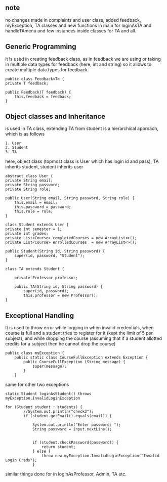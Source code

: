 ## note
no changes made in complaints and user class, added feedback, myException, TA classes and new functions in main for loginAsTA and handleTAmenu
and few instances inside classes for TA and all.

## Generic Programming
it is used in creating feedback class, as in feedback we are using or taking in multiple data types for feedback (here, int and string)
so it allows to create multiple data types for feedback

    public class Feedback<T> {
    private T feedback;

    public Feedback(T feedback) {
        this.feedback = feedback;
    }

## Object classes and Inheritance

is used in TA class, extending TA from student is a hierarchical approach, which is as follows
    
    1. User
    2. Student
    3. TA
here, object class (topmost class is User which has login id and pass), TA inherits student, student inherits user
    
    abstract class User {
    private String email;
    private String password;
    private String role;

    public User(String email, String password, String role) {
        this.email = email;
        this.password = password;
        this.role = role;
    }

    class Student extends User {
    private int semester = 1;
    private int grades;
    private List<Course> completedCourses = new ArrayList<>();
    private List<Course> enrolledCourses  = new ArrayList<>();

    public Student(String id, String password) {
        super(id, password, "Student");
    }

    class TA extends Student {

        private Professor professor;
    
        public TA(String id, String password) {
            super(id, password);
            this.professor = new Professor();
    }

## Exceptional Handling
It is used to throw error while logging in when invalid credentials, when course is full and a student tries to register for it (kept the limit of 5 per subject), and while dropping the course (assuming that if a student allotted credits for a subject then he cannot drop the course)
    
    public class myException {
        public static class CourseFullException extends Exception {
            public CourseFullException (String message) {
                super(message);
            }
        }
same for other two exceptions

    static Student loginAsStudent() throws myException.InvalidLoginException

    for (Student student : students) {
            //System.out.println("check3");
            if (student.getEmail().equals(email)) {

                System.out.println("Enter password: ");
                String password = input.nextLine();


                if (student.checkPassword(password)) {
                    return student;
                } else {
                    throw new myException.InvalidLoginException("Invalid Login Creds");
                }

similar things done for in loginAsProfessor, Admin, TA etc.